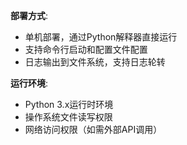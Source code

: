 
**部署方式**: 
- 单机部署，通过Python解释器直接运行
- 支持命令行启动和配置文件配置
- 日志输出到文件系统，支持日志轮转

**运行环境**:
- Python 3.x运行时环境
- 操作系统文件读写权限
- 网络访问权限（如需外部API调用）
